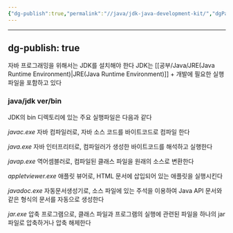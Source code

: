 ```yaml
---
{"dg-publish":true,"permalink":"//java/jdk-java-development-kit/","dgPassFrontmatter":true}
---
```



---
dg-publish: true
---
자바 프로그래밍을 위해서는 JDK를 설치해야 한다
JDK는 [[공부/Java/JRE(Java Runtime Environment)\|JRE(Java Runtime Environment)]] + 개발에 필요한 실행 파일을 포함하고 있다

### java/jdk ver/bin
JDK의 bin 디렉토리에 있는 주요 실행파일은 다음과 같다

*javac.exe*
자바 컴파일러로, 자바 소스 코드를 바이트코드로 컴파일 한다

*java.exe*
자바 인터프리터로, 컴파일러가 생성한 바이트코드를 해석하고 실행한다

*javap.exe*
역어셈블러로, 컴파일된 클래스 파일을 원래의 소스로 변환한다

*appletviewer.exe*
애플릿 뷰어로, HTML 문서에 삽입되어 있는 애플릿을 실행시킨다

*javadoc.exe*
자동문서생성기로, 소스 파일에 있는 주석을 이용하여 Java API 문서와 같은 형식의 문서를 자동으로 생성한다

*jar.exe*
압축 프로그램으로, 클래스 파일과 프로그램의 실행에 관련된 파일을 하나의 jar파일로 압축하거나 압축 해제한다